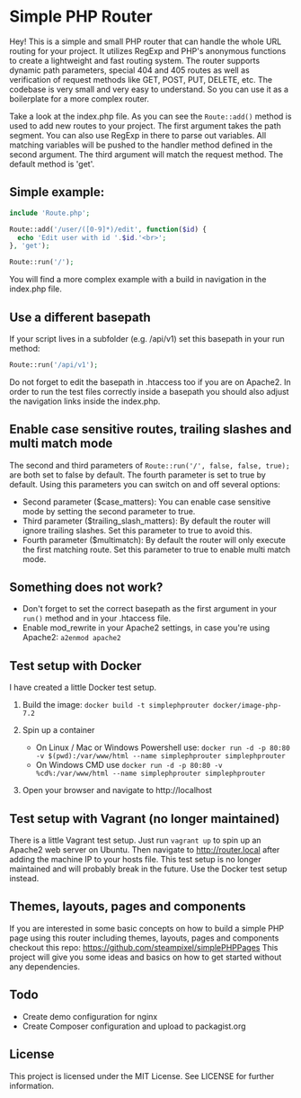 # Simple PHP Router

Hey! This is a simple and small PHP router that can handle the whole URL routing for your project.
It utilizes RegExp and PHP's anonymous functions to create a lightweight and fast routing system.
The router supports dynamic path parameters, special 404 and 405 routes as well as verification of request methods like GET, POST, PUT, DELETE, etc.
The codebase is very small and very easy to understand. So you can use it as a boilerplate for a more complex router.

Take a look at the index.php file. As you can see the `Route::add()` method is used to add new routes to your project.
The first argument takes the path segment. You can also use RegExp in there to parse out variables.
All matching variables will be pushed to the handler method defined in the second argument.
The third argument will match the request method. The default method is 'get'.

## Simple example:
```php
include 'Route.php';

Route::add('/user/([0-9]*)/edit', function($id) {
  echo 'Edit user with id '.$id.'<br>';
}, 'get');

Route::run('/');
```

You will find a more complex example with a build in navigation in the index.php file.

## Use a different basepath
If your script lives in a subfolder (e.g. /api/v1) set this basepath in your run method:

```php
Route::run('/api/v1');
```

Do not forget to edit the basepath in .htaccess too if you are on Apache2. In order to run the test files correctly inside a basepath you should also adjust the navigation links inside the index.php.

## Enable case sensitive routes, trailing slashes and multi match mode
The second and third parameters of `Route::run('/', false, false, true);` are both set to false by default.
The fourth parameter is set to true by default. Using this parameters you can switch on and off several options:
* Second parameter ($case_matters): You can enable case sensitive mode by setting the second parameter to true.
* Third parameter ($trailing_slash_matters): By default the router will ignore trailing slashes. Set this parameter to true to avoid this.
* Fourth parameter ($multimatch): By default the router will only execute the first matching route. Set this parameter to true to enable multi match mode.

## Something does not work?
* Don't forget to set the correct basepath as the first argument in your `run()` method and in your .htaccess file.
* Enable mod_rewrite in your Apache2 settings, in case you're using Apache2: `a2enmod apache2`

## Test setup with Docker
I have created a little Docker test setup.

1. Build the image: `docker build -t simplephprouter docker/image-php-7.2`

2. Spin up a container
	* On Linux / Mac or Windows Powershell use: `docker run -d -p 80:80 -v $(pwd):/var/www/html --name simplephprouter simplephprouter`
	* On Windows CMD use `docker run -d -p 80:80 -v %cd%:/var/www/html --name simplephprouter simplephprouter`

3. Open your browser and navigate to http://localhost

## Test setup with Vagrant (no longer maintained)
There is a little Vagrant test setup. Just run `vagrant up` to spin up an Apache2 web server on Ubuntu. Then navigate to http://router.local after adding the machine IP to your hosts file. This test setup is no longer maintained and will probably break in the future. Use the Docker test setup instead.

## Themes, layouts, pages and components
If you are interested in some basic concepts on how to build a simple PHP page using this router including themes, layouts, pages and components checkout this repo: https://github.com/steampixel/simplePHPPages
This project will give you some ideas and basics on how to get started without any dependencies.

## Todo
* Create demo configuration for nginx
* Create Composer configuration and upload to packagist.org

## License
This project is licensed under the MIT License. See LICENSE for further information.
